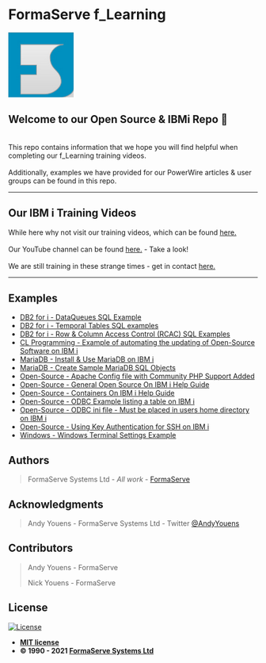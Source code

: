 # FormaServe f_Learning

![FormaServe Logo](/images/Logo.png)

## Welcome to our Open Source & IBMi Repo 👋
<br>
This repo contains information that we hope you will find helpful when completing our f_Learning training videos.
<br>
<br>
Additionally, examples we have provided for our PowerWire articles & user groups can be found in this repo.

---

## Our IBM i Training Videos

While here why not visit our training videos, which can be found [here.](https://learning.formaserve.co.uk)
<br>
<br>
Our YouTube channel can be found [here.](https://www.youtube.com/FormaServeSystemsLtdLoughton) - Take a look!
<br>
<br>
We are still training in these strange times - get in contact [here.](https://www.formaserve.co.uk/location.php)

---

## Examples

- [DB2 for i - DataQueues SQL Example](DataQueues.sql)
- [DB2 for i - Temporal Tables SQL examples](Temporal_Examples.sql)
- [DB2 for i - Row & Column Access Control (RCAC) SQL Examples](RCAC_Examples.sql)
- [CL Programming - Example of automating the updating of Open-Source Software on IBM i](Open_Source_Updates.clle)
- [MariaDB - Install & Use MariaDB on IBM i](MariaDB_Help_Guide.md)
- [MariaDB - Create Sample MariaDB SQL Objects](MariaDB_Create_Sample_Database.sql)
- [Open-Source - Apache Config file with Community PHP Support Added](Community_PHP_Apache_Config.txt)
- [Open-Source - General Open Source On IBM i Help Guide](Open_Source_Help_Guide.md)
- [Open-Source - Containers On IBM i Help Guide](Containers_Help_Guide.md)
- [Open-Source - ODBC Example listing a table on IBM i](ODBC_Employees.js)
- [Open-Source - ODBC ini file - Must be placed in users home directory on IBM i](.odbc.ini)
- [Open-Source - Using Key Authentication for SSH on IBM i](SSH_Using_Key_Authentication_Help_Guide.md)
- [Windows - Windows Terminal Settings Example](Windows_Terminal_Settings.json)

## Authors

> FormaServe Systems Ltd - _All work_ - [FormaServe](https://www.formaserve.co.uk)

## Acknowledgments

> Andy Youens - FormaServe Systems Ltd - Twitter [@AndyYouens](https://twitter.com/AndyYouens)

## Contributors

> Andy Youens - FormaServe
>
> Nick Youens - FormaServe

## License

[![License](http://img.shields.io/:license-mit-blue.svg?style=flat-square)](http://badges.mit-license.org)

- **[MIT license](http://opensource.org/licenses/mit-license.php)**
- **© 1990 - 2021 [FormaServe Systems Ltd](https://www.formaserve.co.uk)**
